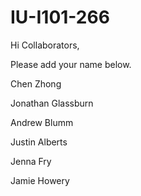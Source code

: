 # IU-I101-266

Hi Collaborators,

Please add your name below. 

Chen Zhong














Jonathan Glassburn

Andrew Blumm


Justin Alberts


Jenna Fry


Jamie Howery




